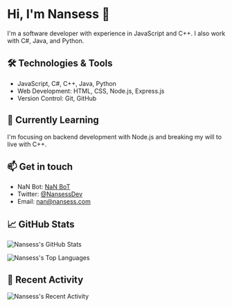 # Hi, I'm Nansess 👋

I'm a software developer with experience in JavaScript and C++. I also work with C#, Java, and Python.

## 🛠️ Technologies & Tools

- JavaScript, C#, C++, Java, Python
- Web Development: HTML, CSS, Node.js, Express.js
- Version Control: Git, GitHub

## 🌱 Currently Learning

I'm focusing on backend development with Node.js and breaking my will to live with C++.

## 📫 Get in touch

- NaN Bot: [NaN BoT](https://nansess.com)
- Twitter: [@NansessDev](https://twitter.com/NansessDev)
- Email: nan@nansess.com

## 📈 GitHub Stats

![Nansess's GitHub Stats](https://github-readme-stats.vercel.app/api?username=nansess&show_icons=true&theme=radical)

![Nansess's Top Languages](https://github-readme-stats.vercel.app/api/top-langs/?username=Nansess&langs_count=10&layout=compact&theme=radical)


## 🎉 Recent Activity

![Nansess's Recent Activity](https://github-readme-stats.vercel.app/api?username=nansess&hide=stars,prs,issues&theme=radical)


